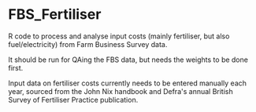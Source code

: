 # FBS_Fertiliser
R code to process and analyse input costs (mainly fertiliser, but also fuel/electricity) from Farm Business Survey data.


It should be run for QAing the FBS data, but needs the weights to be done first.

Input data on fertiliser costs currently needs to be entered manually each year, sourced from the John Nix handbook and Defra's annual British Survey of Fertiliser Practice publication.

